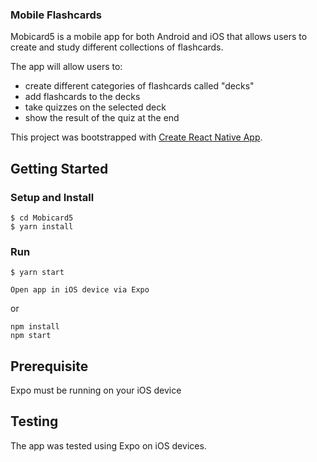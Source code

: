 ### Mobile Flashcards ###

Mobicard5 is a mobile app for both Android and iOS that allows users to create and study different collections of flashcards.

The app will allow users to:
- create different categories of flashcards called "decks"
- add flashcards to the decks
- take quizzes on the selected deck
- show the result of the quiz at the end


This project was bootstrapped with [Create React Native App](https://github.com/react-community/create-react-native-app).

## Getting Started
### Setup and Install
```
$ cd Mobicard5
$ yarn install
```
### Run
```
$ yarn start

Open app in iOS device via Expo
```

or
```
npm install
npm start
```

## Prerequisite
Expo must be running on your iOS device

## Testing
The app was tested using Expo on iOS devices.

